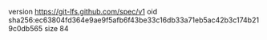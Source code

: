 version https://git-lfs.github.com/spec/v1
oid sha256:ec63804fd364e9ae9f5afb6f43be33c16db33a71eb5ac42b3c174b219c0db565
size 84
